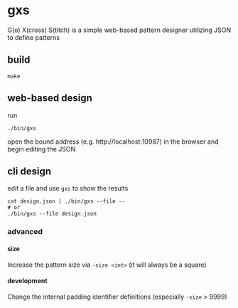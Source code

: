 gxs
===

G(o) X(cross) S(titch) is a simple web-based pattern designer utilizing JSON to define
patterns

## build

```
make
```

## web-based design

run
```
./bin/gxs
```

open the bound address (e.g. http://localhost:10987) in the browser and begin editing the JSON

## cli design

edit a file and use `gxs` to show the results

```
cat design.json | ./bin/gxs --file --
# or
./bin/gxs --file design.json
```

### advanced

#### size

Increase the pattern size via `-size <int>` (it will always be a square)

#### development

Change the internal padding identifier definitions (especially `-size` > 9999)

